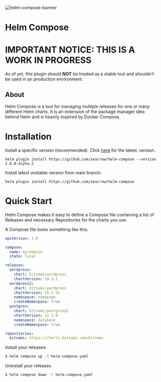 ![helm-compose-banner](https://user-images.githubusercontent.com/18513179/212496531-1d166236-ed88-411d-8403-ad1f94d28846.png)
# Helm Compose

# IMPORTANT NOTICE: THIS IS A WORK IN PROGRESS
As of yet, this plugin should __NOT__ be treated as a stable tool and shouldn't be used in an production environment.

## About
Helm Compose is a tool for managing multiple releases for one or many different Helm charts. It is an extension of the package manager idea behind Helm and is heavily inspired by Docker Compose.

# Installation
Install a specific version (recommended). Click [here](https://github.com/seacrew/helm-compose/releases/latest) for the latest. version.
```
helm plugin install https://github.com/seacrew/helm-compose --version 1.0.0-alpha.2
```

Install latest unstable version from main branch.
```
helm plugin install https://github.com/seacrew/helm-compose
```

# Quick Start
Helm Compose makes it easy to define a Compose file containing a list of Releases and necessary Repositories for the charts you use.

A Compose file looks something like this:

```yaml
apiVersion: 1.0

compose:
  name: mycompose
  state: local

releases:
  wordpress:
    chart: bitnami/wordpress
    chartVersion: 14.3.2
  wordpress2:
    chart: bitnami/wordpress
    chartVersion: 15.2.22
    namespace: homepage
    createNamespace: true
  postgres:
    chart: bitnami/postgresql
    chartVersion: 12.1.9
    namespace: database
    createNamespace: true

repositories:
  bitnami: https://charts.bitnami.com/bitnami
```

Install your releases: 
```bash
$ helm compose up -f helm-compose.yaml
```

Uninstall your releases
```bash
$ helm compose down -f helm-compose.yaml
```